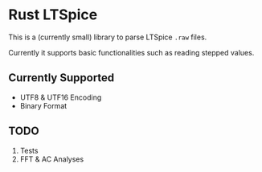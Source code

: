 # Rust LTSpice

This is a (currently small) library to parse LTSpice `.raw` files.

Currently it supports basic functionalities such as reading stepped values.

## Currently Supported
- UTF8 & UTF16 Encoding
- Binary Format

## TODO

1. Tests
2. FFT & AC Analyses
